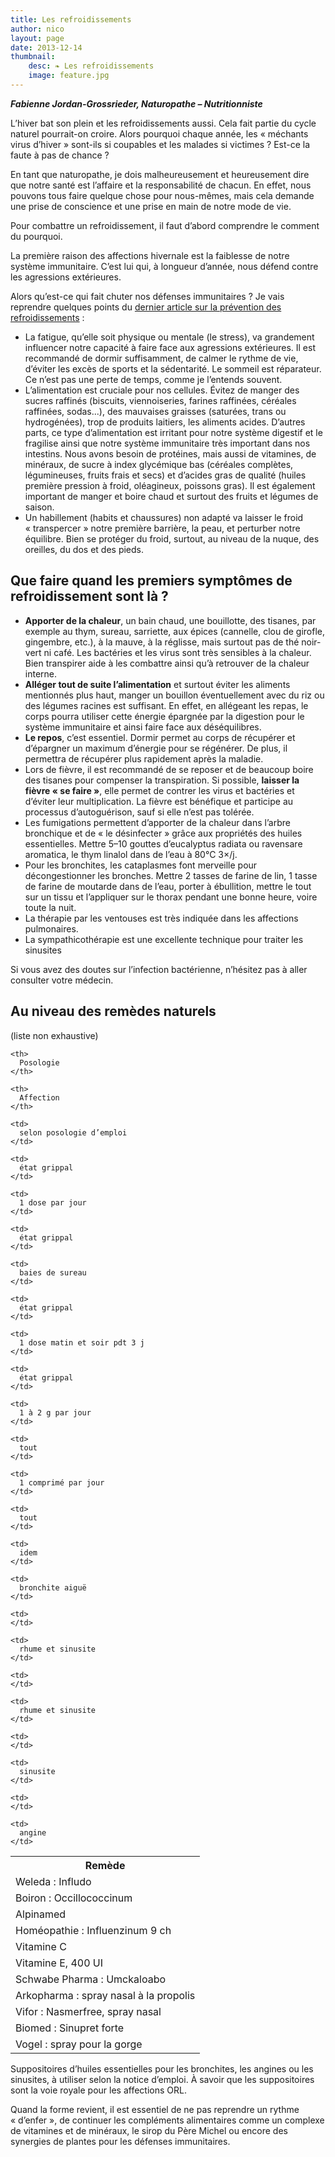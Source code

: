 ```yaml
---
title: Les refroidissements
author: nico
layout: page
date: 2013-12-14
thumbnail:
    desc: ❧ Les refroidissements
    image: feature.jpg
---
```


**_Fabienne Jordan-Grossrieder, Naturopathe – Nutritionniste_**

L’hiver bat son plein et les refroidissements aussi. Cela fait partie du cycle naturel pourrait-on croire. Alors pourquoi chaque année, les « méchants virus d’hiver » sont-ils si coupables et les malades si victimes ? Est-ce la faute à pas de chance ?

En tant que naturopathe, je dois malheureusement et heureusement dire que notre santé est l’affaire et la responsabilité de chacun. En effet, nous pouvons tous faire quelque chose pour nous-mêmes, mais cela demande une prise de conscience et une prise en main de notre mode de vie.

Pour combattre un refroidissement, il faut d’abord comprendre le comment du pourquoi.

La première raison des affections hivernale est la faiblesse de notre système immunitaire. C’est lui qui, à longueur d’année, nous défend contre les agressions extérieures.

Alors qu’est-ce qui fait chuter nos défenses immunitaires ? Je vais reprendre quelques points du [dernier article sur la prévention des refroidissements][1] :

  * La fatigue, qu’elle soit physique ou mentale (le stress), va grandement influencer notre capacité à faire face aux agressions extérieures. Il est recommandé de dormir suffisamment, de calmer le rythme de vie, d’éviter les excès de sports et la sédentarité. Le sommeil est réparateur. Ce n’est pas une perte de temps, comme je l’entends souvent.
  * L’alimentation est cruciale pour nos cellules. Évitez de manger des sucres raffinés (biscuits, viennoiseries, farines raffinées, céréales raffinées, sodas...), des mauvaises graisses (saturées, trans ou hydrogénées), trop de produits laitiers, les aliments acides. D’autres parts, ce type d’alimentation est irritant pour notre système digestif et le fragilise ainsi que notre système immunitaire très important dans nos intestins. Nous avons besoin de protéines, mais aussi de vitamines, de minéraux, de sucre à index glycémique bas (céréales complètes, légumineuses, fruits frais et secs) et d’acides gras de qualité (huiles première pression à froid, oléagineux, poissons gras). Il est également important de manger et boire chaud et surtout des fruits et légumes de saison.
  * Un habillement (habits et chaussures) non adapté va laisser le froid « transpercer » notre première barrière, la peau, et perturber notre équilibre. Bien se protéger du froid, surtout, au niveau de la nuque, des oreilles, du dos et des pieds.

## Que faire quand les premiers symptômes de refroidissement sont là ?

  * **Apporter de la chaleur**, un bain chaud, une bouillotte, des tisanes, par exemple au thym, sureau, sarriette, aux épices (cannelle, clou de girofle, gingembre, etc.), à la mauve, à la réglisse, mais surtout pas de thé noir-vert ni café. Les bactéries et les virus sont très sensibles à la chaleur. Bien transpirer aide à les combattre ainsi qu’à retrouver de la chaleur interne.
  * **Alléger tout de suite l’alimentation** et surtout éviter les aliments mentionnés plus haut, manger un bouillon éventuellement avec du riz ou des légumes racines est suffisant. En effet, en allégeant les repas, le corps pourra utiliser cette énergie épargnée par la digestion pour le système immunitaire et ainsi faire face aux déséquilibres.
  * **Le repos**, c’est essentiel. Dormir permet au corps de récupérer et d’épargner un maximum d’énergie pour se régénérer. De plus, il permettra de récupérer plus rapidement après la maladie.
  * Lors de fièvre, il est recommandé de se reposer et de beaucoup boire des tisanes pour compenser la transpiration. Si possible, **laisser la fièvre « se faire »**, elle permet de contrer les virus et bactéries et d’éviter leur multiplication. La fièvre est bénéfique et participe au processus d’autoguérison, sauf si elle n’est pas tolérée.
  * Les fumigations permettent d’apporter de la chaleur dans l’arbre bronchique et de « le désinfecter » grâce aux propriétés des huiles essentielles. Mettre 5–10 gouttes d’eucalyptus radiata ou ravensare aromatica, le thym linalol dans de l’eau à 80°C 3×/j.
  * Pour les bronchites, les cataplasmes font merveille pour décongestionner les bronches. Mettre 2 tasses de farine de lin, 1 tasse de farine de moutarde dans de l’eau, porter à ébullition, mettre le tout sur un tissu et l’appliquer sur le thorax pendant une bonne heure, voire toute la nuit.
  * La thérapie par les ventouses est très indiquée dans les affections pulmonaires.
  * La sympathicothérapie est une excellente technique pour traiter les sinusites

Si vous avez des doutes sur l’infection bactérienne, n’hésitez pas à aller consulter votre médecin.

## Au niveau des remèdes naturels

(liste non exhaustive)

<table class="equiv_therap" style="width: 100%;">
  <tr>
    <th>
      Remède
    </th>

    <th>
      Posologie
    </th>

    <th>
      Affection
    </th>
  </tr>

  <tr>
    <td>
      Weleda : Infludo
    </td>

    <td>
      selon posologie d’emploi
    </td>

    <td>
      état grippal
    </td>
  </tr>

  <tr>
    <td>
      Boiron : Occillococcinum
    </td>

    <td>
      1 dose par jour
    </td>

    <td>
      état grippal
    </td>
  </tr>

  <tr>
    <td>
      Alpinamed
    </td>

    <td>
      baies de sureau
    </td>

    <td>
      état grippal
    </td>
  </tr>

  <tr>
    <td>
      Homéopathie : Influenzinum 9 ch
    </td>

    <td>
      1 dose matin et soir pdt 3 j
    </td>

    <td>
      état grippal
    </td>
  </tr>

  <tr>
    <td>
      Vitamine C
    </td>

    <td>
      1 à 2 g par jour
    </td>

    <td>
      tout
    </td>
  </tr>

  <tr>
    <td>
      Vitamine E, 400 UI
    </td>

    <td>
      1 comprimé par jour
    </td>

    <td>
      tout
    </td>
  </tr>

  <tr>
    <td>
      Schwabe Pharma : Umckaloabo
    </td>

    <td>
      idem
    </td>

    <td>
      bronchite aiguë
    </td>
  </tr>

  <tr>
    <td>
      Arkopharma : spray nasal à la propolis
    </td>

    <td>
    </td>

    <td>
      rhume et sinusite
    </td>
  </tr>

  <tr>
    <td>
      Vifor : Nasmerfree, spray nasal
    </td>

    <td>
    </td>

    <td>
      rhume et sinusite
    </td>
  </tr>

  <tr>
    <td>
      Biomed : Sinupret forte
    </td>

    <td>
    </td>

    <td>
      sinusite
    </td>
  </tr>

  <tr>
    <td>
      Vogel : spray pour la gorge
    </td>

    <td>
    </td>

    <td>
      angine
    </td>
  </tr>
</table>

Suppositoires d’huiles essentielles pour les bronchites, les angines ou les sinusites, à utiliser selon la notice d’emploi. À savoir que les suppositoires sont la voie royale pour les affections ORL.

Quand la forme revient, il est essentiel de ne pas reprendre un rythme « d’enfer », de continuer les compléments alimentaires comme un complexe de vitamines et de minéraux, le sirop du Père Michel ou encore des synergies de plantes pour les défenses immunitaires.

 [1]: /articles/prevention-hiver/ "Prévention pour l’hiver"
